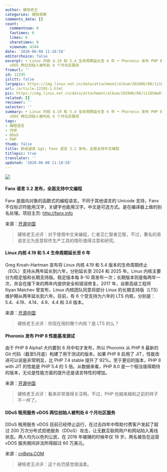 ```yaml
---
author: 硬核老王
categories: 硬核观察
comments_data: []
count:
  commentnum: 0
  favtimes: 0
  likes: 0
  sharetimes: 0
  viewnum: 4344
date: '2020-06-08 11:18:58'
editorchoice: false
excerpt: • Linux 内核 4.19 和 5.4 生命周期延长至 6 年 • Phoronix 发布 PHP 8 性能基准测试 • DDoS 租用服务
  vDOS 两位创始人被判处 6 个月社区服务
fromurl: ''
id: 12295
islctt: false
largepic: https://img.linux.net.cn/data/attachment/album/202006/08/111850w077i6e9797600r9.jpg
url: /article-12295-1.html
pic: https://img.linux.net.cn/data/attachment/album/202006/08/111850w077i6e9797600r9.jpg.thumb.jpg
related: []
reviewer: ''
selector: ''
summary: • Linux 内核 4.19 和 5.4 生命周期延长至 6 年 • Phoronix 发布 PHP 8 性能基准测试 • DDoS 租用服务
  vDOS 两位创始人被判处 6 个月社区服务
tags:
- 编程语言
- 内核
- DDoS
- PHP
thumb: false
title: 新闻速读 &gt; Fanx 语言 3.2 发布，全面支持中文编程
titlepic: true
translator: ''
updated: '2020-06-08 11:18:58'
---
```


![](/data/attachment/album/202006/08/111850w077i6e9797600r9.jpg)


#### Fanx 语言 3.2 发布，全面支持中文编程


Fanx 是面向对象的函数式的编程语言。不同于其他语言的 Unicode 支持，Fanx 不仅标识符能用汉字，关键字也能用汉字。中文是可选方式。是在编译器上做的别名处理。项目主页: <http://fanx.info>


来源：[开源中国](https://www.oschina.net/news/116270/fanx-3-2-released)



> 
> 硬核老王点评：对于使用中文来编程，仁者见仁智者见智，不过，著名的易语言沦为恶意软件生产工具的情形值得注意和研究。
> 
> 
> 


#### Linux 内核 4.19 和 5.4 生命周期延长至 6 年


Greg Kroah-Hartman 宣布将 Linux 内核 4.19 和 5.4 版本的生命周期终止（EOL）支持从两年延长到六年，分别延长至 2024 和 2025 年。Linux 内核主要分为稳定版和长期支持版。稳定版本每 8-10 周发布一次；长期版本则是每两年一次，并会在接下来的两年内提供安全和错误修复。2017 年，谷歌高级工程师 Iliyan Malchev 曾宣布，Linux 内核团队同意将部分 Linux 的长期支持版（LTS）维护期从两年延长到六年。目前，有 6 个受支持为六年的 LTS 内核，分别是：5.4、4.19、4.14、4.9、4.4 和 3.6 版本。


来源：[开源中国](https://www.oschina.net/news/116242/linux--kernel-4-19-and-5-4-will-now-be-supported-for-6-years)



> 
> 硬核老王点评：你现在用的哪个内核？是 LTS 的么？
> 
> 
> 


#### Phoronix 发布 PHP 8 性能基准测试


由于 PHP 8 Alpha1 大约要到 6 月中旬才发布，所以 Phoronix 从 PHP 8 最新的 Git 代码（截至5月底）构建了用于测试的版本。如果 PHP 8 启用了 JIT，性能改进可以说是非常明显，比 PHP 7.4 stable 提升了 92%。至于更旧的版本，PHP 8 with JIT 的性能是 PHP 5.4 的 5 倍。从数据来看，PHP 8.0 是一个相当值得期待的版本，无论是性能方面的提升还是语言特性的增加。


来源：[开源中国](https://www.oschina.net/news/116256/php8-jit-pre-alpha-benchmarks)



> 
> 硬核老王点评：看来非常值得关注啊。不过，PHP 也越来越和之前的样子不一样了。
> 
> 
> 


#### DDoS 租用服务 vDOS 两位创始人被判处 6 个月社区服务


DDoS 租用服务 vDOS 目前已经停止运行，在过去四年中帮助付费客户发起了超过 200 万次分布式拒绝服务（DDoS）攻击，让无数互联网用户和网站陷入离线状态。两人均为以色列公民，在 2016 年被捕的时候年仅 18 岁。两名被告在运营 vDOS 服务期间非法所得超过 60 万美元。


来源：[cnBeta.COM](https://www.cnbeta.com/articles/tech/988207.htm)



> 
> 硬核老王点评：这个处罚感觉很温柔。
> 
> 
>